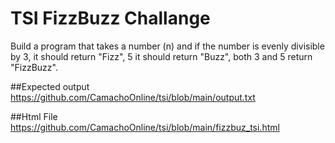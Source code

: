 # TSI FizzBuzz Challange
Build a program that takes a number (n) and if the number is evenly divisible by 3, it should return "Fizz", 5 it should return "Buzz", both 3 and 5 return "FizzBuzz".

##Expected output
https://github.com/CamachoOnline/tsi/blob/main/output.txt

##Html File
https://github.com/CamachoOnline/tsi/blob/main/fizzbuz_tsi.html
